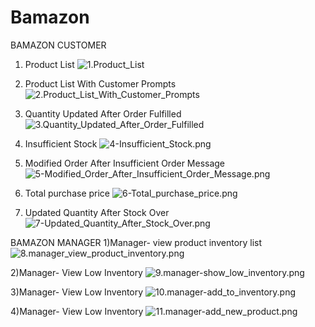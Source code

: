 # Bamazon
BAMAZON CUSTOMER
1) Product List
![1.Product_List](images/1.Product_List.png)

2) Product List With Customer Prompts
![2.Product_List_With_Customer_Prompts](images/2.Product_List_With_Customer_Prompts.png)

3) Quantity Updated After Order Fulfilled
![3.Quantity_Updated_After_Order_Fulfilled](images/3.Quantity_Updated_After_Order_Fulfilled.png)

4) Insufficient Stock
![4-Insufficient_Stock.png](images/4-Insufficient_Stock.png)

5) Modified Order After Insufficient Order Message
![5-Modified_Order_After_Insufficient_Order_Message.png](images/5-Modified_Order_After_Insufficient_Order_Message.png)

6) Total purchase price
![6-Total_purchase_price.png](images/6-Total_purchase_price.png)

7) Updated Quantity After Stock Over
![7-Updated_Quantity_After_Stock_Over.png](images/7-Updated_Quantity_After_Stock_Over.png)


BAMAZON MANAGER
1)Manager- view product inventory list
![8.manager_view_product_inventory.png](images/8.manager_view_product_inventory.png)

2)Manager- View Low Inventory
![9.manager-show_low_inventory.png](images/9.manager-show_low_inventory.png)

3)Manager- View Low Inventory
![10.manager-add_to_inventory.png](images/10.manager-add_to_inventory.png)

4)Manager- View Low Inventory
![11.manager-add_new_product.png](images/11.manager-add_new_product.png)
